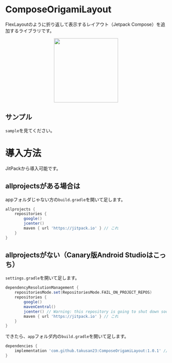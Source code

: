 # ComposeOrigamiLayout
FlexLayoutのように折り返して表示するレイアウト（Jetpack Compose）を追加するライブラリです。

<p align="center">
    <img src="https://imgur.com/PhdqoDH.png" width="200">
<p>

## サンプル
`sample`を見てください。

# 導入方法
JitPackから導入可能です。  

## allprojectsがある場合は

appフォルダじゃない方の`build.gradle`を開いて足します。  

```gradle
allprojects {
    repositories {
        google()
        jcenter()
        maven { url 'https://jitpack.io' } // これ
    }
}
```

## allprojectsがない（Canary版Android Studioはこっち）
`settings.gradle`を開いて足します。

```gradle
dependencyResolutionManagement {
    repositoriesMode.set(RepositoriesMode.FAIL_ON_PROJECT_REPOS)
    repositories {
        google()
        mavenCentral()
        jcenter() // Warning: this repository is going to shut down soon
        maven { url 'https://jitpack.io' } // これ
    }
}
```

できたら、`app`フォルダ内の`build.gradle`を開いて足します。

```gradle
dependencies {
    implementation 'com.github.takusan23:ComposeOrigamiLayout:1.0.1' // バージョンは最新のを使って
}
```
